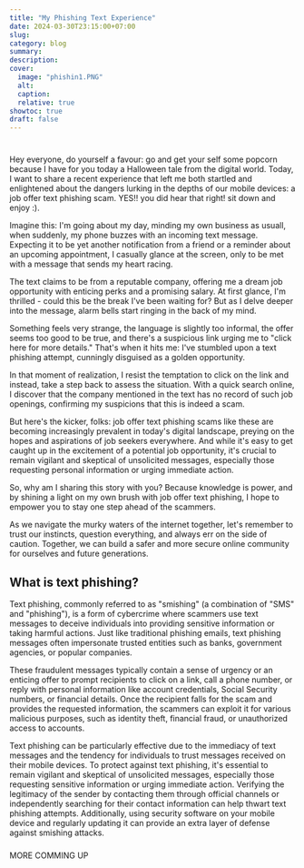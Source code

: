 ```yaml
---
title: "My Phishing Text Experience"
date: 2024-03-30T23:15:00+07:00
slug: 
category: blog 
summary:
description: 
cover:
  image: "phishin1.PNG" 
  alt:
  caption: 
  relative: true
showtoc: true
draft: false
---
```


# 
Hey everyone, do yourself a favour: go and get your self some popcorn because I have for you today a Halloween tale from the digital world. Today, I want to share a recent experience that left me both startled and enlightened about the dangers lurking in the depths of our mobile devices: a job offer text phishing scam. YES!! you did hear that right! sit down and enjoy :).

Imagine this: I'm going about my day, minding my own business as usuall, when suddenly, my phone buzzes with an incoming text message. Expecting it to be yet another notification from a friend or a reminder about an upcoming appointment, I casually glance at the screen, only to be met with a message that sends my heart racing.


The text claims to be from a reputable company, offering me a dream job opportunity with enticing perks and a promising salary. At first glance, I'm thrilled - could this be the break I've been waiting for? But as I delve deeper into the message, alarm bells start ringing in the back of my mind.

Something feels very strange, the language is slightly too informal, the offer seems too good to be true, and there's a suspicious link urging me to "click here for more details." That's when it hits me: I've stumbled upon a text phishing attempt, cunningly disguised as a golden opportunity.

In that moment of realization, I resist the temptation to click on the link and instead, take a step back to assess the situation. With a quick search online, I discover that the company mentioned in the text has no record of such job openings, confirming my suspicions that this is indeed a scam.

But here's the kicker, folks: job offer text phishing scams like these are becoming increasingly prevalent in today's digital landscape, preying on the hopes and aspirations of job seekers everywhere. And while it's easy to get caught up in the excitement of a potential job opportunity, it's crucial to remain vigilant and skeptical of unsolicited messages, especially those requesting personal information or urging immediate action.

So, why am I sharing this story with you? Because knowledge is power, and by shining a light on my own brush with job offer text phishing, I hope to empower you to stay one step ahead of the scammers.

As we navigate the murky waters of the internet together, let's remember to trust our instincts, question everything, and always err on the side of caution. Together, we can build a safer and more secure online community for ourselves and future generations.

## What is text phishing? 
Text phishing, commonly referred to as "smishing" (a combination of "SMS" and "phishing"), is a form of cybercrime where scammers use text messages to deceive individuals into providing sensitive information or taking harmful actions. Just like traditional phishing emails, text phishing messages often impersonate trusted entities such as banks, government agencies, or popular companies. 

These fraudulent messages typically contain a sense of urgency or an enticing offer to prompt recipients to click on a link, call a phone number, or reply with personal information like account credentials, Social Security numbers, or financial details. Once the recipient falls for the scam and provides the requested information, the scammers can exploit it for various malicious purposes, such as identity theft, financial fraud, or unauthorized access to accounts.

Text phishing can be particularly effective due to the immediacy of text messages and the tendency for individuals to trust messages received on their mobile devices. To protect against text phishing, it's essential to remain vigilant and skeptical of unsolicited messages, especially those requesting sensitive information or urging immediate action. Verifying the legitimacy of the sender by contacting them through official channels or independently searching for their contact information can help thwart text phishing attempts. Additionally, using security software on your mobile device and regularly updating it can provide an extra layer of defense against smishing attacks.
###
MORE COMMING UP

